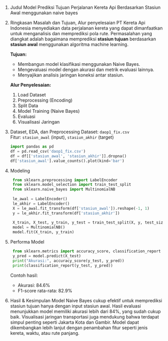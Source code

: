 1. Judul
   Model Prediksi Tujuan Perjalanan Kereta Api Berdasarkan Stasiun Awal menggunakan naive bayes

2. Ringkasan Masalah dan Tujuan, Alur penyelesaian
   PT Kereta Api Indonesia menyediakan data perjalanan kereta yang dapat dimanfaatkan untuk menganalisis dan memprediksi pola rute.
   Permasalahan yang diangkat adalah bagaimana memprediksi **stasiun tujuan** berdasarkan **stasiun awal** menggunakan algoritma machine learning.

     **Tujuan:**
     - Membangun model klasifikasi menggunakan Naive Bayes.
     - Mengevaluasi model dengan akurasi dan metrik evaluasi lainnya.
     - Menyajikan analisis jaringan koneksi antar stasiun.
     
     **Alur Penyelesaian:**
     1. Load Dataset
     2. Preprocessing (Encoding)
     3. Split Data
     4. Model Training (Naive Bayes)
     5. Evaluasi
     6. Visualisasi Jaringan

3. Dataset, EDA, dan Preprocessing
   Dataset: `daop1_fix.csv`  
   Fitur: `stasiun_awal` (input), `stasiun_akhir` (target)
   ```python
   import pandas as pd
   df = pd.read_csv('daop1_fix.csv')
   df = df[['stasiun_awal', 'stasiun_akhir']].dropna()
   df['stasiun_awal'].value_counts().plot(kind='bar')
   ```

4. Modeling
   ```python
    from sklearn.preprocessing import LabelEncoder
    from sklearn.model_selection import train_test_split
    from sklearn.naive_bayes import MultinomialNB
    
    le_awal = LabelEncoder()
    le_akhir = LabelEncoder()
    X = le_awal.fit_transform(df['stasiun_awal']).reshape(-1, 1)
    y = le_akhir.fit_transform(df['stasiun_akhir'])
    
    X_train, X_test, y_train, y_test = train_test_split(X, y, test_size=0.2, random_state=42)
    model = MultinomialNB()
    model.fit(X_train, y_train)
    ```
5. Performa Model
   ```python
    from sklearn.metrics import accuracy_score, classification_report
    y_pred = model.predict(X_test)
    print("Akurasi:", accuracy_score(y_test, y_pred))
    print(classification_report(y_test, y_pred))
    ```
    
    Contoh hasil:
    - Akurasi: 84.6%
    - F1-score rata-rata: 82.9%

6. Hasil & Kesimpulan
   Model Naive Bayes cukup efektif untuk memprediksi stasiun tujuan hanya dengan input stasiun awal. Hasil evaluasi menunjukkan model memiliki akurasi lebih dari 84%, yang sudah cukup baik.
   Visualisasi jaringan transportasi juga mendukung bahwa terdapat simpul penting seperti Jakarta Kota dan Gambir.
   Model dapat dikembangkan lebih lanjut dengan penambahan fitur seperti jenis kereta, waktu, atau rute panjang.
